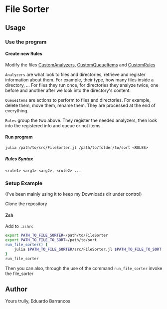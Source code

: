 # File Sorter

## Usage


### Use the program

#### Create new Rules

Modify the files [CustomAnalyzers](src/customRules/CustomAnalyzers.jl), [CustomQueueItems](src/customRules/CustomQueueItems.jl) and [CustomRules](src/customRules/CustomRules.jl)

`Analyzers` are what look to files and directories, retrieve and register information about them. For example, their type, how many files inside a directory, ... For files they run once, for directories they analyze twice, one before and another after we look into the directory's content.

`QueueItems` are actions to perform to files and directories. For example, delete them, move them, rename them. They are processed at the end of everything.

`Rules` group the two above. They register the needed analyzers, then look into the registered info and queue or not items.

#### Run program

`julia /path/to/src/FileSorter.jl /path/to/folder/to/sort <RULES>`

##### Rules Syntax

`<rule1> <arg1> <arg2>, <rule2> ...`

### Setup Example

(I've been mainly using it to keep my Downloads dir under control)

Clone the repository

#### Zsh

Add to `.zshrc`

```zsh
export PATH_TO_FILE_SORTER=/path/to/FileSorter
export PATH_TO_FILE_TO_SORT=/path/to/sort
run_file_sorter() {
    julia $PATH_TO_FILE_SORTER/src/FileSorter.jl $PATH_TO_FILE_TO_SORT DeleteFilesByType deb zip, DeleteFilesByTypeCreatedSinceDays snap mp4 png jpg webp gz jpeg 240, DeleteFilesByTypeCreatedSinceDays pdf 365
}
run_file_sorter
```

Then you can also, through the use of the command `run_file_sorter` invoke the file_sorter

## Author

Yours trully, Eduardo Barrancos
